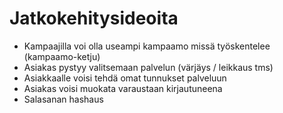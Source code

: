 # Jatkokehitysideoita

* Kampaajilla voi olla useampi kampaamo missä työskentelee (kampaamo-ketju)
* Asiakas pystyy valitsemaan palvelun (värjäys / leikkaus tms)
* Asiakkaalle voisi tehdä omat tunnukset palveluun
* Asiakas voisi muokata varaustaan kirjautuneena
* Salasanan hashaus
